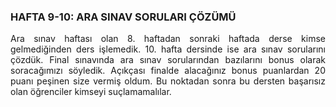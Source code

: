 <h3>HAFTA 9-10: ARA SINAV SORULARI ÇÖZÜMÜ</h3>

<p align="justify">Ara sınav haftası olan 8. haftadan sonraki haftada derse kimse gelmediğinden ders işlemedik. 10. hafta dersinde ise ara sınav sorularını çözdük. Final sınavında ara sınav sorularından bazılarını bonus olarak soracağımızı söyledik. Açıkçası finalde alacağınız bonus puanlardan 20 puanı peşinen size vermiş oldum. Bu noktadan sonra bu dersten başarısız olan öğrenciler kimseyi suçlamamalılar.</p>
